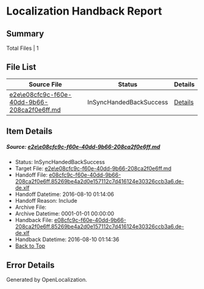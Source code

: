 # <a name='report-top'></a> Localization Handback Report

## Summary
 Total Files | 1

## File List
 Source File | Status | Details 
 ----------- | ------ | ------- 
 [e2e\e08cfc9c-f60e-40dd-9b66-208ca2f0e6ff.md](https://github.com/OpenLocalizationTestOrg/oltest/blob/38e42b9b1b4716c0d86170cf629c9e8e2609e2a0/e2e/e08cfc9c-f60e-40dd-9b66-208ca2f0e6ff.md) | InSyncHandedBackSuccess | [Details](#b428d096129222aa55127d145612fe2ae8a9669d1)

## Item Details
##### <a name='b428d096129222aa55127d145612fe2ae8a9669d1'></a> Source: [e2e\e08cfc9c-f60e-40dd-9b66-208ca2f0e6ff.md](https://github.com/OpenLocalizationTestOrg/oltest/blob/38e42b9b1b4716c0d86170cf629c9e8e2609e2a0/e2e/e08cfc9c-f60e-40dd-9b66-208ca2f0e6ff.md)
* Status: InSyncHandedBackSuccess
* Target File: [e2e\e08cfc9c-f60e-40dd-9b66-208ca2f0e6ff.md](https://github.com/OpenLocalizationTestOrg/ol-test-dede/blob/9c89467399438109b4d42b334f7b6181382f4990/e2e/e08cfc9c-f60e-40dd-9b66-208ca2f0e6ff.md)
* Handoff File: [e08cfc9c-f60e-40dd-9b66-208ca2f0e6ff.85269be4a2d0e157112c7d416124e30326ccb3a6.de-de.xlf](https://github.com/OpenLocalizationTestOrg/olhandoff-e2e/blob/0696b5678e5c851376991af0836942d1a424a24b/ol-handoff/OpenLocalizationTestOrg/ol-test-dede/ci/ht/e08cfc9c-f60e-40dd-9b66-208ca2f0e6ff.85269be4a2d0e157112c7d416124e30326ccb3a6.de-de.xlf)
* Handoff Datetime: 2016-08-10 01:14:06
* Handoff Reason: Include
* Archive File: 
* Archive Datetime: 0001-01-01 00:00:00
* Handback File: [e08cfc9c-f60e-40dd-9b66-208ca2f0e6ff.85269be4a2d0e157112c7d416124e30326ccb3a6.de-de.xlf](https://github.com/OpenLocalizationTestOrg/olhandback-e2e/blob/aa3f2a36b5371948e86341bc4a0175e933a53c99/ol-handback/OpenLocalizationTestOrg/ol-test-dede/ci/ht/e08cfc9c-f60e-40dd-9b66-208ca2f0e6ff.85269be4a2d0e157112c7d416124e30326ccb3a6.de-de.xlf)
* Handback Datetime: 2016-08-10 01:14:36
* [Back to Top](#report-top)


## Error Details

Generated by OpenLocalization.
